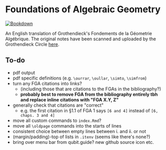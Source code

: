 # Foundations of Algebraic Geometry

[![Bookdown](https://github.com/thosgood/fga/actions/workflows/main.yml/badge.svg)](https://github.com/thosgood/fga/actions/workflows/main.yml)

An English translation of Grothendieck's Fondements de la Géometrie Algébrique.
The original notes have been scanned and uploaded by the Grothendieck Circle [here](https://webusers.imj-prg.fr/~leila.schneps/grothendieckcircle/FGA.pdf).

## To-do

- pdf output
- pdf specific definitions (e.g. `\ourrar`, `\oullar`, `\simto`, `\simfrom`)
- turn any FGA citations into links?
    + (including those that are citations to the FGAs in the bibliography?)
    + **probably best to remove FGA from the bibliography entirely tbh and replace inline citations with "FGA X.Y, Z"**
- generally check that citations are "correct"
    + e.g. the first citation in §1.1 of FGA 1 says `[6 and 4]` instead of `[6, chaps. 3 and 4]`
- move all custom commands to `index.Rmd`?
- move all `\oldpage` commands into the starts of lines
- consistent choice between empty lines between i. and ii. or not
- (margin/padding)-top of lists in `.itenv` (seems like there's none?)
- bring over menu bar from qubit.guide? new github source icon etc.
